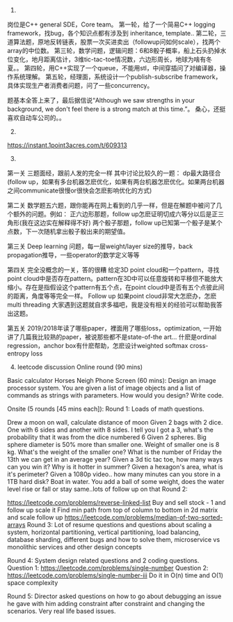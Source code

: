 1.
岗位是C++ general SDE，Core team。
第一轮，给了一个简易C++ logging framework，找bug，各个知识点都有涉及到 inheritance, template..
第二轮，三道算法题，原地反转链表，股票一次买进卖出（followup问如何scale），找两个array的中位数。
第三轮，数学问题，逻辑问题：6和8骰子概率，船上石头扔掉水位变化，地月距离估计，3维tic-tac-toe情况数，六边形周长，地球为啥有冬夏。。
第四轮，用C++实现了一个queue，不能用stl，中间穿插问了对编译器，操作系统理解。
第五轮，经理面，系统设计一个publish-subscribe framework，具体实现生产者消费者问题，问了一些concurrency。

题基本全答上来了，最后据信说“Although we saw strengths in your background, we don't feel there is a strong match at this time.”。 桑心，还挺喜欢自动车公司的。。

2.
https://instant.1point3acres.com/t/609313

3.

第一关
三题面经，跟前人发的完全一样
其中讨论比较久的一题：
dp最大路径合(follow up，如果有多台机器怎麽优化，如果有两台机器怎麽优化。如果两台机器之间communicate很慢or很快会怎麽影响优化的方式)

第二关
数学题五六题，跟你能再在网上看到的几乎一样，但是在解题中被问了几个额外的问题。例如：
正六边形那题，follow up怎麽证明切成六等分以后是正三角形(我在这边实在解释得不好)
两个骰子那题，follow up已知第一个骰子是某个点数，下一次随机拿出骰子骰出来的期望值。

第三关
Deep learning 问题，每一层weight/layer size的推导，back propagation推导，一些operator的数学定义等等

第四关
完全没概念的一关，答的很糟
给定3D point cloud和一个pattern，寻找point cloud中是否存在pattern。pattern在3D中可以任意旋转和平移但不能放大缩小。存在是指假设这个pattern有五个点，在point cloud中是否有五个点彼此间的距离，角度等等完全一样。
Follow up 如果point cloud非常大怎麽办，怎麽multi threading
大家遇到这题就自求多福吧，我是没有相关的经验可以帮助我答出这题。

第五关
2019/2018年读了哪些paper，裡面用了哪些loss，optimization, 一开始讲了几篇我比较熟的paper，被说那些都不是state-of-the art...
什麽是ordinal regression，anchor box有什麽帮助，怎麽设计weighted softmax cross-entropy loss

4. leetcode discussion
Online round (90 mins)

Basic calculator
Horses Neigh
Phone Screen (60 mins):
Design an image processor system. You are given a list of image objects and a list of commands as strings with parameters. How would you design? Write code.

Onsite (5 rounds [45 mins each]):
Round 1: Loads of math questions.

Drew a moon on wall, calculate distance of moon
Given 2 bags with 2 dice. One with 6 sides and another with 8 sides. I tell you I got a 3, what's the probability that it was from the dice numbered 6
Given 2 spheres. Big sphere diameter is 50% more than smaller one. Weight of smaller one is 8 kg. What's the weight of the smaller one?
What is the number of Friday the 13th we can get in an average year?
Given a 3d tic tac toe, how many ways can you win it?
Why is it hotter in summer?
Given a hexagon's area, what is it's perimeter?
Given a 1080p video.. how many minutes can you store in a 1TB hard disk?
Boat in water. You add a ball of some weight, does the water level rise or fall or stay same..lots of follow up on that
Round 2:

https://leetcode.com/problems/reverse-linked-list
Buy and sell stock - 1 and follow up scale it
Find min path from top of column to bottom in 2d matrix and scale follow up
https://leetcode.com/problems/median-of-two-sorted-arrays
Round 3:
Lot of resume questions and questions about scaling a system, horizontal partitioning, vertical partitioning, load balancing, database sharding, different bugs and how to solve them, microservice vs monolithic services and other design concepts

Round 4:
System design related questions and 2 coding questions.
Question 1: https://leetcode.com/problems/single-number
Question 2: https://leetcode.com/problems/single-number-iii Do it in O(n) time and O(1) space complexity

Round 5:
Director asked questions on how to go about debugging an issue he gave with him adding constraint after constraint and changing the scenarios. Very real life based issues.
